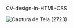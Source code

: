 CV-design-in-HTML-CSS

![Captura de Tela (2723)](https://user-images.githubusercontent.com/101275346/191776012-555ecc39-b8df-4a3d-9d9b-e044175c9ccf.png)
